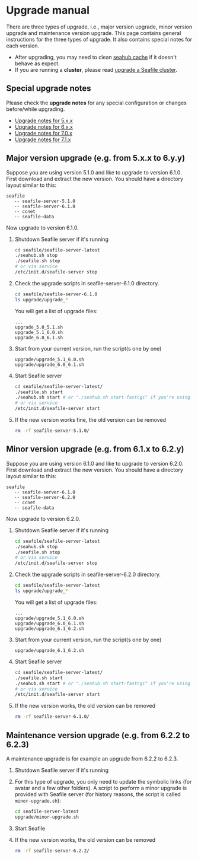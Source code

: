 # Upgrade manual

There are three types of upgrade, i.e., major version upgrade, minor version upgrade and maintenance version upgrade. This page contains general instructions for the three types of upgrade. It also contains special notes for each version.

* After upgrading, you may need to clean [seahub cache](../deploy/add_memcached.md) if it doesn't behave as expect.
* If you are running a **cluster**, please read [upgrade a Seafile cluster](../deploy_pro/upgrade_a_cluster.md).

## Special upgrade notes

Please check the **upgrade notes** for any special configuration or changes before/while upgrading.

* [Upgrade notes for 5.x.x](./upgrade_notes_for_5.x.x.md)
* [Upgrade notes for 6.x.x](./upgrade_notes_for_6.x.x.md)
* [Upgrade notes for 7.0.x](./upgrade_notes_for_7.0.x.md)
* [Upgrade notes for 7.1.x](./upgrade_notes_for_7.1.x.md)

## Major version upgrade (e.g. from 5.x.x to 6.y.y)

Suppose you are using version 5.1.0 and like to upgrade to version 6.1.0. First download and extract the new version. You should have a directory layout similar to this:

```
seafile
   -- seafile-server-5.1.0
   -- seafile-server-6.1.0
   -- ccnet
   -- seafile-data

```

Now upgrade to version 6.1.0.

1. Shutdown Seafile server if it's running

   ```sh
   cd seafile/seafile-server-latest
   ./seahub.sh stop
   ./seafile.sh stop
   # or via service
   /etc/init.d/seafile-server stop

   ```

2. Check the upgrade scripts in seafile-server-6.1.0 directory.

   ```sh
   cd seafile/seafile-server-6.1.0
   ls upgrade/upgrade_*

   ```

   You will get a list of upgrade files:

   ```
   ...
   upgrade_5.0_5.1.sh
   upgrade_5.1_6.0.sh
   upgrade_6.0_6.1.sh

   ```

3. Start from your current version, run the script(s one by one)

   ```
   upgrade/upgrade_5.1_6.0.sh
   upgrade/upgrade_6.0_6.1.sh

   ```

4. Start Seafile server

   ```sh
   cd seafile/seafile-server-latest/
   ./seafile.sh start
   ./seahub.sh start # or "./seahub.sh start-fastcgi" if you're using fastcgi
   # or via service
   /etc/init.d/seafile-server start

   ```

5. If the new version works fine, the old version can be removed

   ```sh
   rm -rf seafile-server-5.1.0/

   ```

## Minor version upgrade (e.g. from 6.1.x to 6.2.y)

Suppose you are using version 6.1.0 and like to upgrade to version 6.2.0. First download and extract the new version. You should have a directory layout similar to this:

```
seafile
   -- seafile-server-6.1.0
   -- seafile-server-6.2.0
   -- ccnet
   -- seafile-data

```

Now upgrade to version 6.2.0.

1. Shutdown Seafile server if it's running

   ```sh
   cd seafile/seafile-server-latest
   ./seahub.sh stop
   ./seafile.sh stop
   # or via service
   /etc/init.d/seafile-server stop

   ```

2. Check the upgrade scripts in seafile-server-6.2.0 directory.

   ```sh
   cd seafile/seafile-server-latest
   ls upgrade/upgrade_*

   ```

   You will get a list of upgrade files:

   ```
   ...
   upgrade/upgrade_5.1_6.0.sh
   upgrade/upgrade_6.0_6.1.sh
   upgrade/upgrade_6.1_6.2.sh

   ```

3. Start from your current version, run the script(s one by one)

   ```
   upgrade/upgrade_6.1_6.2.sh

   ```

4. Start Seafile server

   ```sh
   cd seafile/seafile-server-latest/
   ./seafile.sh start
   ./seahub.sh start # or "./seahub.sh start-fastcgi" if you're using fastcgi
   # or via service
   /etc/init.d/seafile-server start

   ```

5. If the new version works, the old version can be removed

   ```sh
   rm -rf seafile-server-6.1.0/

   ```

## Maintenance version upgrade (e.g. from 6.2.2 to 6.2.3)

A maintenance upgrade is for example an upgrade from 6.2.2 to 6.2.3.

1. Shutdown Seafile server if it's running
2. For this type of upgrade, you only need to update the symbolic links (for avatar and a few other folders). 
   A script to perform a minor upgrade is provided with Seafile server (for history reasons, the script is called `minor-upgrade.sh`):

   ```sh
   cd seafile-server-latest
   upgrade/minor-upgrade.sh

   ```

3. Start Seafile
4. If the new version works, the old version can be removed

   ```sh
   rm -rf seafile-server-6.2.2/

   ```


